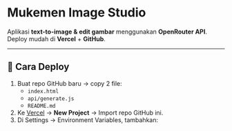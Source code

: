 # Mukemen Image Studio

Aplikasi **text-to-image & edit gambar** menggunakan **OpenRouter API**.  
Deploy mudah di **Vercel** + **GitHub**.

---

## 🚀 Cara Deploy
1. Buat repo GitHub baru → copy 2 file:
   - `index.html`
   - `api/generate.js`
   - `README.md`
2. Ke [Vercel](https://vercel.com) → **New Project** → Import repo GitHub ini.
3. Di Settings → Environment Variables, tambahkan:
